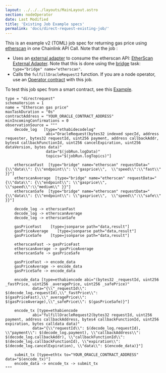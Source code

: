 ```yaml
---
layout: ../../../layouts/MainLayout.astro
section: nodeOperator
date: Last Modified
title: 'Existing Job Example specs'
permalink: 'docs/direct-request-existing-job/'
---
```


This is an example v2 (TOML) job spec for returning gas price using [etherscan](https://docs.etherscan.io/api-endpoints/gas-tracker#get-gas-oracle) in one Chainlink API Call. Note that the job :

- Uses an [external adapter](/chainlink-nodes/external-adapters/external-adapters/) to consume the etherscan API: [EtherScan External Adapter](https://github.com/smartcontractkit/external-adapters-js/tree/develop/packages/sources/etherscan). Note that this is done using the [bridge](/chainlink-nodes/oracle-jobs/jobs/task-types/bridge/) task: `type="bridge" name="etherscan"`.
- Calls the `fulfillOracleRequest2` function. If you are a node operator, use an [Operator contract](https://github.com/smartcontractkit/chainlink/blob/develop/contracts/src/v0.7/Operator.sol) with this job.

To test this job spec from a smart contract, see this [Example](/any-api/get-request/examples/existing-job-request/).

```jpv2
type = "directrequest"
schemaVersion = 1
name = "Etherscan gas price"
maxTaskDuration = "0s"
contractAddress = "YOUR_ORACLE_CONTRACT_ADDRESS"
minIncomingConfirmations = 0
observationSource = """
    decode_log   [type="ethabidecodelog"
                  abi="OracleRequest(bytes32 indexed specId, address requester, bytes32 requestId, uint256 payment, address callbackAddr, bytes4 callbackFunctionId, uint256 cancelExpiration, uint256 dataVersion, bytes data)"
                  data="$(jobRun.logData)"
                  topics="$(jobRun.logTopics)"]

    etherscanFast  [type="bridge" name="etherscan" requestData="{\\"data\\": {\\"endpoint\\": \\"gasprice\\",  \\"speed\\":\\"fast\\" }}"]
    etherscanAverage  [type="bridge" name="etherscan" requestData="{\\"data\\": {\\"endpoint\\": \\"gasprice\\",  \\"speed\\":\\"medium\\" }}"]
    etherscanSafe  [type="bridge" name="etherscan" requestData="{\\"data\\": {\\"endpoint\\": \\"gasprice\\",  \\"speed\\":\\"safe\\" }}"]

    decode_log -> etherscanFast
    decode_log -> etherscanAverage
    decode_log -> etherscanSafe

    gasPriceFast    [type=jsonparse path="data,result"]
    gasPriceAverage    [type=jsonparse path="data,result"]
    gasPriceSafe    [type=jsonparse path="data,result"]

    etherscanFast -> gasPriceFast
    etherscanAverage -> gasPriceAverage
    etherscanSafe -> gasPriceSafe

    gasPriceFast -> encode_data
    gasPriceAverage -> encode_data
    gasPriceSafe -> encode_data

    encode_data [type=ethabiencode abi="(bytes32 _requestId, uint256 _fastPrice, uint256 _averagePrice, uint256 _safePrice)"
            data="{\\"_requestId\\": $(decode_log.requestId),\\"_fastPrice\\": $(gasPriceFast),\\"_averagePrice\\": $(gasPriceAverage),\\"_safePrice\\": $(gasPriceSafe)}"]

    encode_tx [type=ethabiencode
            abi="fulfillOracleRequest2(bytes32 requestId, uint256 payment, address callbackAddress, bytes4 callbackFunctionId, uint256 expiration, bytes calldata data)"
            data="{\\"requestId\\": $(decode_log.requestId), \\"payment\\": $(decode_log.payment), \\"callbackAddress\\": $(decode_log.callbackAddr), \\"callbackFunctionId\\": $(decode_log.callbackFunctionId), \\"expiration\\": $(decode_log.cancelExpiration), \\"data\\": $(encode_data)}"]

    submit_tx [type=ethtx to="YOUR_ORACLE_CONTRACT_ADDRESS" data="$(encode_tx)"]
    encode_data -> encode_tx -> submit_tx
"""

```

